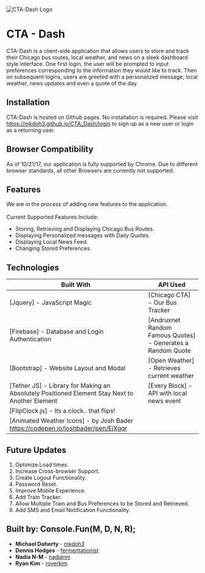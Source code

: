 ![CTA-Dash Logo](assets/images/ctaDash.png)


# CTA - Dash

CTA-Dash is a client-side application that allows users to store and track their Chicago bus routes, local weather, and news on a sleek dashboard style interface. One first login, the user will be prompted to input preferences corresponding to the information they would like to track. Then on subsequent logins, users are greeted with a personalized message, local weather, news updates and even a quote of the day.  


## Installation

CTA-Dash is hosted on Github pages. No installation is required. Please visit https://mkdoh3.github.io/CTA_Dash/login to sign up as a new user or login as a returning user.  


## Browser Compatibility

 As of 10/21/17, our application is fully supported by Chrome. Due to different browser standards, all other Browsers are currently not supported.

 
## Features
We are in the process of adding new features to the application.
<br/> <br/>
Current Supported Features Include:
* Storing, Retrieving and Displaying Chicago Bus Routes.
* Displaying Personalized messages with Daily Quotes.
* Displaying Local News Feed.
* Changing Stored Preferences.


## Technologies

| Built With   | API Used |
| ------------- | ------------- |
| [Jquery] - JavaScript Magic   | [Chicago CTA] - Our Bus Tracker  |
| [Firebase] - Database and Login Authentication  | [Andruxnet Random Famous Quotes] - Generates a Random Quote |
| [Bootstrap] - Website Layout and Modal | [Open Weather] - Retrieves current weather  |
| [Tether JS] - Library for Making an Absolutely Positioned Element Stay Next to Another Element |[Every Block] - API with local news event |
| [FlipClock.js] - Its a clock.. that flips! | |
| [Animated Weather Icons] - by Josh Bader https://codepen.io/joshbader/pen/EjXgqr | |



## Future Updates

1. Optimize Load times.
2. Increase Cross-browser Support.
3. Create Logout Functionality.
4. Password Reset.
5. Improve Mobile Experience.
6. Add Train Tracker.
7. Allow Multiple Train and Bus Preferences to be Stored and Retrieved.
8. Add SMS and Email Notification Functionality.


## Built by: Console.Fun(M, D, N, R);

* **Michael Doherty** - [mkdoh3](https://github.com/mkdoh3)
* **Dennis Hodges** - [fermentationist](https://github.com/fermentationist)
* **Nadia N-M** - [nadianm](https://github.com/nadianm)
* **Ryan Kim** - [roverkim](https://github.com/roverkim)

